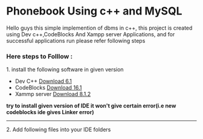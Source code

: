 <h1><b>Phonebook Using c++ and MySQL</b></h1>
Hello guys this simple implemention of dbms in c++, this project is created using Dev c++,CodeBlocks And Xampp server Applications, and for successful applications run please refer following steps
<br>
<h3>Here steps to Folllow :</h3>
  1. install the following software in given version 
  <ul>
  <li>Dev C++   <a href="https://sourceforge.net/projects/orwelldevcpp/files/latest/download">Download 6.1</a></li>
  <li>CodeBlocks <a href="https://sourceforge.net/projects/codeblocks/files/latest/download">Download 16.1</a></li>
  <li>Xammp server <a href="https://www.apachefriends.org/xampp-files/7.4.27/xampp-windows-x64-7.4.27-2-VC15-installer.exe">Download 8.1.2</a></li>
</ul>
<b>try to install given version of IDE it won't give certain error(i.e new codeblocks ide gives Linker error)</b>
<br>
<hr>
 2. Add following files into your IDE folders 
